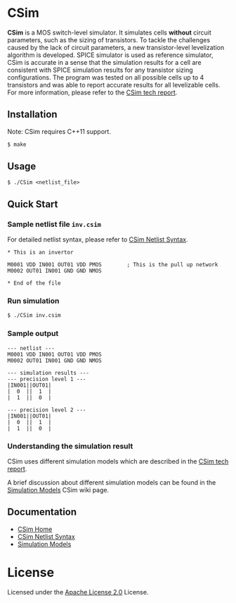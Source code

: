 # CSim
**CSim** is a MOS switch-level simulator. It simulates cells **without** circuit parameters, such as the sizing of transistors. To tackle the challenges caused by the lack of circuit parameters, a new transistor-level levelization algorithm is developed. SPICE simulator is used as reference simulator, CSim is accurate in a sense that the simulation results for a cell are consistent with SPICE simulation results for any transistor sizing configurations. The program was tested on all possible cells up to 4 transistors and was able to report accurate results for all levelizable cells.
For more information, please refer to the [CSim tech report](http://ceng.usc.edu/techreports/2016/Gupta%20CENG-2016-03.pdf).

## Installation
Note: CSim requires C++11 support.

```bash
$ make
```

## Usage

```
$ ./CSim <netlist_file>
```

## Quick Start
### Sample netlist file `inv.csim`
For detailed netlist syntax, please refer to [CSim Netlist Syntax](https://github.com/arkkevin/CSim/wiki/Netlist).

```spice
* This is an invertor

M0001 VDD IN001 OUT01 VDD PMOS		  ; This is the pull up network
M0002 OUT01 IN001 GND GND NMOS

* End of the file
```
### Run simulation
```bash
$ ./CSim inv.csim
```
### Sample output
```
--- netlist ---
M0001 VDD IN001 OUT01 VDD PMOS
M0002 OUT01 IN001 GND GND NMOS

--- simulation results ---
--- precision level 1 ---
|IN001||OUT01|
|  0  ||  1  |
|  1  ||  0  |

--- precision level 2 ---
|IN001||OUT01|
|  0  ||  1  |
|  1  ||  0  |
```
### Understanding the simulation result
CSim uses different simulation models which are described in the [CSim tech report](http://ceng.usc.edu/techreports/2016/Gupta%20CENG-2016-03.pdf).

A brief discussion about different simulation models can be found in the [Simulation Models](https://github.com/arkkevin/CSim/wiki/Simulation-Models) CSim wiki page.
## Documentation
- [CSim Home](https://github.com/arkkevin/CSim/wiki)
- [CSim Netlist Syntax](https://github.com/arkkevin/CSim/wiki/Netlist)
- [Simulation Models](https://github.com/arkkevin/CSim/wiki/Simulation-Models)

# License
Licensed under the [Apache License 2.0](https://github.com/arkkevin/CSim/blob/master/LICENSE) License.
